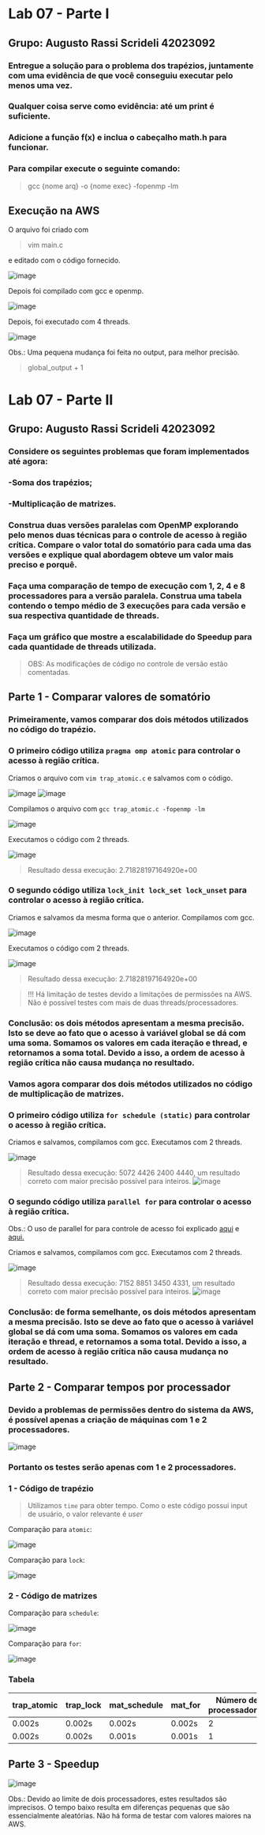 # Lab 07 - Parte I
## Grupo: Augusto Rassi Scrideli 42023092

### Entregue a solução para o problema dos trapézios, juntamente com uma evidência de que você conseguiu executar pelo menos uma vez. 
### Qualquer coisa serve como evidência: até um print é suficiente.

### Adicione a função f(x) e inclua o cabeçalho math.h para funcionar.

### Para compilar execute o seguinte comando:

>gcc {nome arq} -o {nome exec} -fopenmp -lm

## Execução na AWS

O arquivo foi criado com 
>vim main.c 

e editado com o código fornecido.

![image](https://user-images.githubusercontent.com/101229028/198755796-92d0ea7c-826b-4ec6-87de-8dfabb54f7f7.png)

Depois foi compilado com gcc e openmp.

![image](https://user-images.githubusercontent.com/101229028/198755877-6ea4fc96-9a9d-4ff5-a408-45576b6dea2d.png)

Depois, foi executado com 4 threads.

![image](https://user-images.githubusercontent.com/101229028/198755926-1faae333-ed0e-4b06-9e02-96726d6369a6.png)

Obs.: Uma pequena mudança foi feita no output, para melhor precisão.
> global_output + 1

# Lab 07 - Parte II
## Grupo: Augusto Rassi Scrideli 42023092

### Considere os seguintes problemas que foram implementados até agora:

### -Soma dos trapézios;
### -Multiplicação de matrizes.
### Construa duas versões paralelas com OpenMP explorando pelo menos duas técnicas para o controle de acesso à região crítica. Compare o valor total do somatório para cada uma das versões e explique qual abordagem obteve um valor mais preciso e porquê.

### Faça uma comparação de tempo de execução com 1, 2, 4  e 8 processadores para a versão paralela. Construa uma tabela contendo o tempo médio de 3 execuções para cada versão e sua respectiva quantidade de threads.

### Faça um gráfico que mostre a escalabilidade do Speedup para cada quantidade de threads utilizada.

>OBS: As modificações de código no controle de versão estão comentadas.

## Parte 1 - Comparar valores de somatório

### Primeiramente, vamos comparar dos dois métodos utilizados no código do trapézio.

### O primeiro código utiliza `pragma omp atomic` para controlar o acesso à região crítica.

Criamos o arquivo com `vim trap_atomic.c` e salvamos com o código.

![image](https://user-images.githubusercontent.com/101229028/200225901-4c3140cf-d5f8-4206-9ddc-ea71aa1bb43c.png)
![image](https://user-images.githubusercontent.com/101229028/200225980-3fc8b8a6-5bd2-47af-b40f-510bff574aa3.png)

Compilamos o arquivo com `gcc trap_atomic.c -fopenmp -lm`

![image](https://user-images.githubusercontent.com/101229028/200226282-8b2636dd-db5e-4f64-868c-e94bab9ad34f.png)

Executamos o código com 2 threads.

![image](https://user-images.githubusercontent.com/101229028/200226572-6321db1f-31ef-4b8e-b2af-08388474aa98.png)

>Resultado dessa execução: 2.71828197164920e+00

### O segundo código utiliza `lock_init lock_set lock_unset` para controlar o acesso à região crítica.

Criamos e salvamos da mesma forma que o anterior. Compilamos com gcc.

![image](https://user-images.githubusercontent.com/101229028/200227000-bc27b74a-204d-4287-b762-522267997d56.png)

Executamos o código com 2 threads.

![image](https://user-images.githubusercontent.com/101229028/200227083-ce5c1a0d-f7e4-450c-a1c7-59b43bfbab0a.png)

>Resultado dessa execução: 2.71828197164920e+00

> !!! Há limitação de testes devido a limitações de permissões na AWS. Não é possível testes com mais de duas threads/processadores.

### Conclusão: os dois métodos apresentam a mesma precisão. Isto se deve ao fato que o acesso à variável global se dá com uma soma. Somamos os valores em cada iteração e thread, e retornamos a soma total. Devido a isso, a ordem de acesso à região crítica não causa mudança no resultado. 

### Vamos agora comparar dos dois métodos utilizados no código de multiplicação de matrizes.

### O primeiro código utiliza `for schedule (static)` para controlar o acesso à região crítica.

Criamos e salvamos, compilamos com gcc. Executamos com 2 threads.

![image](https://user-images.githubusercontent.com/101229028/200227920-d2e2c381-4862-405c-87f9-aff1fc7a1d1a.png)

>Resultado dessa execução: 5072 4426 2400 4440, um resultado correto com maior precisão possível para inteiros.
> ![image](https://user-images.githubusercontent.com/101229028/200228246-0674b931-fd0e-4ff1-b5cb-9a2a818a2212.png)

### O segundo código utiliza `parallel for` para controlar o acesso à região crítica.

Obs.: O uso de parallel for para controle de acesso foi explicado [aqui](https://github.com/aug975/CompParalela/commit/edd1b2d028bfec571d2cfcbf28936e7de1ddcd1d#r89080303)
e [aqui.](https://github.com/aug975/CompParalela/commit/ea66ca41842c621f901d07e431be5e88a371b64d)

Criamos e salvamos, compilamos com gcc. Executamos com 2 threads.

![image](https://user-images.githubusercontent.com/101229028/200228888-21ce0c6c-7944-4892-9721-05dc153db3a5.png)

>Resultado dessa execução: 7152 8851 3450 4331, um resultado correto com maior precisão possível para inteiros.
> ![image](https://user-images.githubusercontent.com/101229028/200229034-bdb159d5-45d9-4be5-9b01-e4457c1dd3b1.png)

### Conclusão: de forma semelhante, os dois métodos apresentam a mesma precisão. Isto se deve ao fato que o acesso à variável global se dá com uma soma. Somamos os valores em cada iteração e thread, e retornamos a soma total. Devido a isso, a ordem de acesso à região crítica não causa mudança no resultado.

## Parte 2 - Comparar tempos por processador

### Devido a problemas de permissões dentro do sistema da AWS, é possível apenas a criação de máquinas com 1 e 2 processadores.

![image](https://user-images.githubusercontent.com/101229028/200229356-6fec1c5f-2b6c-4b8d-81c7-ed6cc96c44cd.png)

### Portanto os testes serão apenas com 1 e 2 processadores.

### 1 - Código de trapézio

> Utilizamos `time` para obter tempo. Como o este código possui input de usuário, o valor relevante é _user_

Comparação para `atomic`:

![image](https://user-images.githubusercontent.com/101229028/200229711-34322f7e-3ec2-4d9f-b8de-7045f80f148a.png)

Comparação para `lock`:

![image](https://user-images.githubusercontent.com/101229028/200229930-84af367a-4ed2-4259-933f-8739a01f0070.png)

### 2 - Código de matrizes

Comparação para `schedule`:

![image](https://user-images.githubusercontent.com/101229028/200230033-d6158e21-2750-4ded-a832-c7f4f2acb550.png)

Comparação para `for`:

![image](https://user-images.githubusercontent.com/101229028/200230128-11a22045-02ac-4213-ae14-2bc5b2ff51b7.png)

### Tabela

| trap_atomic | trap_lock | mat_schedule | mat_for | Número de processadores |
| ----------- | --------- | ------------ | ------- | ----------------------- |
|   0.002s    |  0.002s   |   0.002s     |  0.002s | 2                       |
| 0.002s      | 0.002s    | 0.001s       | 0.001s  | 1                       |

## Parte 3 - Speedup

![image](https://user-images.githubusercontent.com/101229028/200234815-b3f39204-da10-43d3-9c82-80b719c22d2a.png)

Obs.: Devido ao limite de dois processadores, estes resultados são imprecisos. O tempo baixo resulta em diferenças pequenas que são essencialmente aleatórias. Não há forma de testar com valores maiores na AWS.
